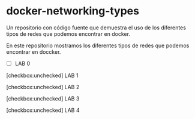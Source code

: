 # docker-networking-types
Un repositorio con código fuente que demuestra el uso de los diferentes tipos de redes que podemos encontrar en docker.

En este repositorio mostramos los diferentes tipos de redes que podemos encontrar en doccker.

- [ ] LAB 0

[checkbox:unchecked] LAB 1

[checkbox:unchecked] LAB 2

[checkbox:unchecked] LAB 3

[checkbox:unchecked] LAB 4
